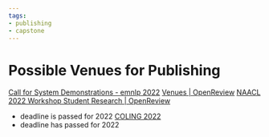 ```yaml
---
tags: 
- publishing
- capstone
---
```


# Possible Venues for Publishing
[Call for System Demonstrations - emnlp 2022](https://2022.emnlp.org/calls/System_Demonstrations/)
[Venues | OpenReview](https://openreview.net/)
[NAACL 2022 Workshop Student Research | OpenReview](https://openreview.net/group?id=aclweb.org/NAACL/2022/Workshop/Student_Research&referrer=%5BHomepage%5D(%2F)#accept)
- deadline is passed for 2022
[COLING 2022](https://coling2022.org/accepted)
- deadline has passed for 2022